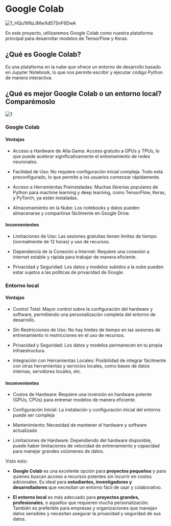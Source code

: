 # Google Colab
![1_HQu1ItNzJMwXd57SnF6DwA](https://github.com/ManuelMorenoNeria/NeuralNetworks/assets/114908218/1e8939dd-2a85-4e32-984a-e1a994713bf2)

En este proyecto, utilizaremos Google Colab como nuestra plataforma principal para desarrollar modelos de TensorFlow y Keras. 

## ¿Qué es Google Colab?
Es una plataforma en la nube que ofrece un entorno de desarrollo basado en Jupyter Notebook, lo que nos permite escribir y ejecutar código Python de manera interactiva.


## ¿Qué es mejor Google Colab o un entorno local? Comparémoslo
![1](https://github.com/ManuelMorenoNeria/NeuralNetworks/assets/114908218/08b4af62-bc30-46e2-94e3-0b48701aabda)

### Google Colab

#### Ventajas
- Acceso a Hardware de Alta Gama: Acceso gratuito a GPUs y TPUs, lo que puede acelerar significativamente el entrenamiento de redes neuronales.

- Facilidad de Uso: No requiere configuración inicial compleja. Todo está preconfigurado, lo que permite a los usuarios comenzar rápidamente.

- Acceso a Herramientas Preinstaladas: Muchas librerías populares de Python para machine learning y deep learning, como TensorFlow, Keras, y PyTorch, ya están instaladas.

- Almacenamiento en la Nube: Los notebooks y datos pueden almacenarse y compartirse fácilmente en Google Drive.

#### Inconvenientes
- Limitaciones de Uso: Las sesiones gratuitas tienen límites de tiempo (normalmente de 12 horas) y uso de recursos.

- Dependencia de la Conexión a Internet: Requiere una conexión a internet estable y rápida para trabajar de manera eficiente.

- Privacidad y Seguridad: Los datos y modelos subidos a la nube pueden estar sujetos a las políticas de privacidad de Google.

### Entorno local

#### Ventajas

- Control Total: Mayor control sobre la configuración del hardware y software, permitiendo una personalización completa del entorno de desarrollo.

- Sin Restricciones de Uso: No hay límites de tiempo en las sesiones de entrenamiento ni restricciones en el uso de recursos.
  
- Privacidad y Seguridad: Los datos y modelos permanecen en tu propia infraestructura.

- Integración con Herramientas Locales: Posibilidad de integrar fácilmente con otras herramientas y servicios locales, como bases de datos internas, servidores locales, etc.

#### Inconvenientes

- Costos de Hardware: Requiere una inversión en hardware potente (GPUs, CPUs) para entrenar modelos de manera eficiente.

- Configuración Inicial: La instalación y configuración inicial del entorno puede ser compleja
  
- Mantenimiento: Necesidad de mantener el hardware y software actualizado

- Limitaciones de Hardware: Dependiendo del hardware disponible, puede haber limitaciones de velocidad de entrenamiento y capacidad para manejar grandes volúmenes de datos.


Visto esto:
- **Google Colab** es una excelente opción para **proyectos pequeños** y para quienes buscan acceso a recursos potentes sin incurrir en costos adicionales. Es ideal para **estudiantes, investigadores y desarrolladores** que necesitan un entorno fácil de usar y colaborativo.

- **El entorno local** es más adecuado para **proyectos grandes, profesionales**, o aquellos que requieren mucha personalización. También es preferible para empresas y organizaciones que manejan datos sensibles y necesitan asegurar la privacidad y seguridad de sus datos.


